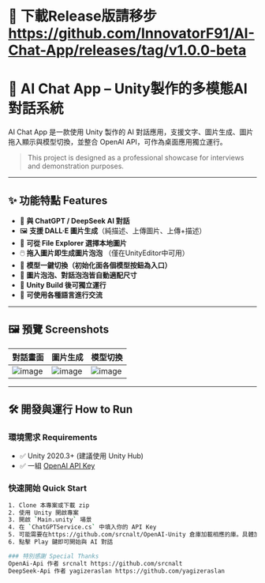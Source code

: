 # 📁 下載Release版請移步 https://github.com/InnovatorF91/AI-Chat-App/releases/tag/v1.0.0-beta

# 🧠 AI Chat App – Unity製作的多模態AI對話系統

AI Chat App 是一款使用 Unity 製作的 AI 對話應用，支援文字、圖片生成、圖片拖入顯示與模型切換，並整合 OpenAI API，可作為桌面應用獨立運行。

> This project is designed as a professional showcase for interviews and demonstration purposes.

---

## ✨ 功能特點 Features

- 💬 **與 ChatGPT / DeepSeek AI 對話**
- 🖼️ **支援 DALL·E 圖片生成**（純描述、上傳圖片、上傳+描述）
- 📁 **可從 File Explorer 選擇本地圖片**
- 🖱️ **拖入圖片即生成圖片泡泡** （僅在UnityEditor中可用）
- 🧠 **模型一鍵切換（初始化面各個模型按鈕為入口）**
- 🎨 **圖片泡泡、對話泡泡皆自動適配尺寸**
- 🚀 **Unity Build 後可獨立運行**
- 💬 **可使用各種語言進行交流**

---

## 🖼️ 預覽 Screenshots

| 對話畫面 | 圖片生成 | 模型切換 |
|----------|----------|----------|
| ![image](https://github.com/user-attachments/assets/4342f476-f3b8-4910-9251-d224bb94694d)|![image](https://github.com/user-attachments/assets/07f03056-041e-40af-ba01-39a26e6b96d4)|![image](https://github.com/user-attachments/assets/119f8ee2-fdad-48a8-8977-ed661c73972a)|

---

## 🛠️ 開發與運行 How to Run

### 環境需求 Requirements

- ✅ Unity 2020.3+ (建議使用 Unity Hub)
- ✅ 一組 [OpenAI API Key](https://platform.openai.com/account/api-keys)

### 快速開始 Quick Start

```bash
1. Clone 本專案或下載 zip
2. 使用 Unity 開啟專案
3. 開啟 `Main.unity` 場景
4. 在 `ChatGPTService.cs` 中填入你的 API Key
5. 可能需要在https://github.com/srcnalt/OpenAI-Unity 倉庫加載相應的庫。具體加載流程請參考該倉庫的Readme
6. 點擊 Play 鍵即可開始與 AI 對話

### 特別感謝 Special Thanks
OpenAi-Api 作者 srcnalt https://github.com/srcnalt
DeepSeek-Api 作者 yagizeraslan https://github.com/yagizeraslan
